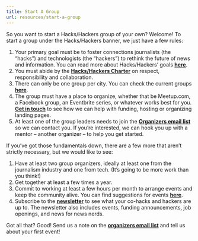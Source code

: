 ```yaml
---
title: Start A Group
url: resources/start-a-group
---
```

So you want to start a Hacks/Hackers group of your own? Welcome! To start a group under the Hacks/Hackers banner, we just have a few rules:

1. Your primary goal must be to foster connections journalists (the “hacks”) and technologists (the “hackers”) to rethink the future of news and information. You can read more about Hacks/Hackers’ goals **[here][1]**.
2. You must abide by the **[Hacks/Hackers Charter][2]** on respect, responsibility and collaboration.
3. There can only be one group per city. You can check the current groups **[here][3]**.
4. The group must have a place to organize, whether that be Meetup.com, a Facebook group, an Eventbrite series, or whatever works best for you. **[Get in touch](mailto:samantha@hackshackers.com)** to see how we can help with funding, hosting or organizing landing pages.
5. At least one of the group leaders needs to join the **[Organizers email list][4]** so we can contact you. If you’re interested, we can hook you up with a mentor &#8211; another organizer &#8211; to help you get started.

If you’ve got those fundamentals down, there are a few more that aren’t strictly necessary, but we would like to see:

1. Have at least two group organizers, ideally at least one from the journalism industry and one from tech. (It’s going to be more work than you think!)
2. Get together at least a few times a year.
3. Commit to working at least a few hours per month to arrange events and keep the community alive. You can find suggestions for events **[here](https://hackshackers.com/resources/suggested-meetups/)**.
4. Subscribe to the **[newsletter][5]** to see what your co-hacks and hackers are up to. The newsletter also includes events, funding announcements, job openings, and news for news nerds.

Got all that? Good! Send us a note on the **[organizers email list][4]** and tell us about your first event!

 [1]: http://hackshackers.com/about/
 [2]: https://github.com/HacksHackersAfrica/wiki/wiki/Hacks-Hackers-Charter
 [3]: http://hackshackers.com/groups/
 [4]: https://groups.google.com/forum/#!forum/hackshackersorganizers/join
 [5]: https://hackshackers.us1.list-manage.com/subscribe/post?u=c56f2e53d5ed6ef87f8aaa75c&id=fb2bc6f10b
 [6]: https://newsnerdery.slack.com/messages/hacks-hackers/
 [7]: mailto:d@danielbachhuber.com
 [8]: https://github.com/hackshackers
